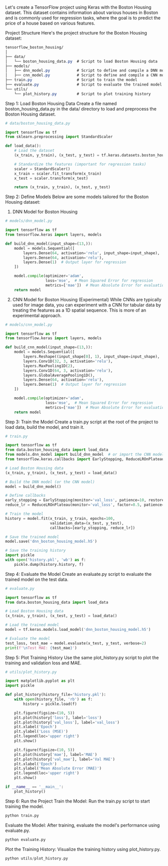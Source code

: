 Let's create a TensorFlow project using Keras with the Boston Housing dataset. This dataset contains information about various houses in Boston and is commonly used for regression tasks, where the goal is to predict the price of a house based on various features.

Project Structure
Here's the project structure for the Boston Housing dataset:

```css
tensorflow_boston_housing/
│
├── data/
│   └── boston_housing_data.py  # Script to load Boston Housing data
├── models/
│   ├── dnn_model.py            # Script to define and compile a DNN model
│   ├── cnn_model.py            # Script to define and compile a CNN model (for experimentation)
├── train.py                    # Script to train the model
├── evaluate.py                 # Script to evaluate the trained model
└── utils/
    └── plot_history.py         # Script to plot training history

```

Step 1: Load Boston Housing Data
Create a file named boston_housing_data.py in the data/ directory to load and preprocess the Boston Housing dataset.

```python
# data/boston_housing_data.py

import tensorflow as tf
from sklearn.preprocessing import StandardScaler

def load_data():
    # Load the dataset
    (x_train, y_train), (x_test, y_test) = tf.keras.datasets.boston_housing.load_data()

    # Standardize the features (important for regression tasks)
    scaler = StandardScaler()
    x_train = scaler.fit_transform(x_train)
    x_test = scaler.transform(x_test)

    return (x_train, y_train), (x_test, y_test)

```

Step 2: Define Models
Below are some models tailored for the Boston Housing dataset:

1. DNN Model for Boston Housing

```python
# models/dnn_model.py

import tensorflow as tf
from tensorflow.keras import layers, models

def build_dnn_model(input_shape=(13,)):
    model = models.Sequential([
        layers.Dense(64, activation='relu', input_shape=input_shape),
        layers.Dense(64, activation='relu'),
        layers.Dense(1)  # Output layer for regression
    ])

    model.compile(optimizer='adam',
                  loss='mse',  # Mean Squared Error for regression
                  metrics=['mae'])  # Mean Absolute Error for evaluation
    return model
```

2. CNN Model for Boston Housing (Experimental)
While CNNs are typically used for image data, you can experiment with a CNN for tabular data by treating the features as a 1D spatial sequence. This is more of an experimental approach.

```python
# models/cnn_model.py

import tensorflow as tf
from tensorflow.keras import layers, models

def build_cnn_model(input_shape=(13,)):
    model = models.Sequential([
        layers.Reshape((input_shape[0], 1), input_shape=input_shape),
        layers.Conv1D(32, 3, activation='relu'),
        layers.MaxPooling1D(2),
        layers.Conv1D(64, 3, activation='relu'),
        layers.GlobalAveragePooling1D(),
        layers.Dense(64, activation='relu'),
        layers.Dense(1)  # Output layer for regression
    ])

    model.compile(optimizer='adam',
                  loss='mse',  # Mean Squared Error for regression
                  metrics=['mae'])  # Mean Absolute Error for evaluation
    return model
```

Step 3: Train the Model
Create a train.py script at the root of the project to load data, build the model, and train it.

```python
# train.py

import tensorflow as tf
from data.boston_housing_data import load_data
from models.dnn_model import build_dnn_model  # or import the CNN model for experimentation
from tensorflow.keras.callbacks import EarlyStopping, ReduceLROnPlateau

# Load Boston Housing data
(x_train, y_train), (x_test, y_test) = load_data()

# Build the DNN model (or the CNN model)
model = build_dnn_model()

# Define callbacks
early_stopping = EarlyStopping(monitor='val_loss', patience=10, restore_best_weights=True)
reduce_lr = ReduceLROnPlateau(monitor='val_loss', factor=0.5, patience=5, min_lr=1e-5)

# Train the model
history = model.fit(x_train, y_train, epochs=100, 
                    validation_data=(x_test, y_test),
                    callbacks=[early_stopping, reduce_lr])

# Save the trained model
model.save('dnn_boston_housing_model.h5')

# Save the training history
import pickle
with open('history.pkl', 'wb') as f:
    pickle.dump(history.history, f)
```


Step 4: Evaluate the Model
Create an evaluate.py script to evaluate the trained model on the test data.

```python
# evaluate.py

import tensorflow as tf
from data.boston_housing_data import load_data

# Load Boston Housing data
(x_train, y_train), (x_test, y_test) = load_data()

# Load the trained model
model = tf.keras.models.load_model('dnn_boston_housing_model.h5')

# Evaluate the model
test_loss, test_mae = model.evaluate(x_test, y_test, verbose=2)
print(f'\nTest MAE: {test_mae}')
```

Step 5: Plot Training History
Use the same plot_history.py script to plot the training and validation loss and MAE.

```python
# utils/plot_history.py

import matplotlib.pyplot as plt
import pickle

def plot_history(history_file='history.pkl'):
    with open(history_file, 'rb') as f:
        history = pickle.load(f)

    plt.figure(figsize=(10, 5))
    plt.plot(history['loss'], label='loss')
    plt.plot(history['val_loss'], label='val_loss')
    plt.xlabel('Epoch')
    plt.ylabel('Loss (MSE)')
    plt.legend(loc='upper right')
    plt.show()

    plt.figure(figsize=(10, 5))
    plt.plot(history['mae'], label='MAE')
    plt.plot(history['val_mae'], label='Val MAE')
    plt.xlabel('Epoch')
    plt.ylabel('Mean Absolute Error (MAE)')
    plt.legend(loc='upper right')
    plt.show()

if __name__ == '__main__':
    plot_history()
```


Step 6: Run the Project
Train the Model: Run the train.py script to start training the model.

```bash
python train.py
```

Evaluate the Model: After training, evaluate the model's performance using evaluate.py.

```python
python evaluate.py
```

Plot the Training History: Visualize the training history using plot_history.py.

```python
python utils/plot_history.py
```
